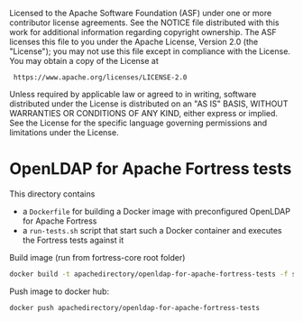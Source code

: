 
   Licensed to the Apache Software Foundation (ASF) under one
   or more contributor license agreements.  See the NOTICE file
   distributed with this work for additional information
   regarding copyright ownership.  The ASF licenses this file
   to you under the Apache License, Version 2.0 (the
   "License"); you may not use this file except in compliance
   with the License.  You may obtain a copy of the License at

     https://www.apache.org/licenses/LICENSE-2.0

   Unless required by applicable law or agreed to in writing,
   software distributed under the License is distributed on an
   "AS IS" BASIS, WITHOUT WARRANTIES OR CONDITIONS OF ANY
   KIND, either express or implied.  See the License for the
   specific language governing permissions and limitations
   under the License.

OpenLDAP for Apache Fortress tests
==================================

This directory contains

* a `Dockerfile` for building a Docker image with preconfigured OpenLDAP for Apache Fortress
* a `run-tests.sh` script that start such a Docker container and executes the Fortress tests against it

Build image (run from fortress-core root folder)

```bash
docker build -t apachedirectory/openldap-for-apache-fortress-tests -f src/docker/openldap-for-apache-fortress-tests/Dockerfile .
```

Push image to docker hub:

```bash
docker push apachedirectory/openldap-for-apache-fortress-tests
``` 

